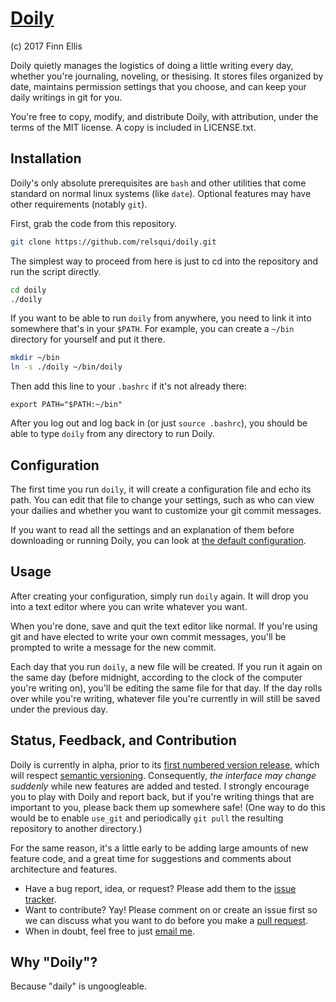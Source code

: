 # [Doily](https://github.com/relsqui/doily)
(c) 2017 Finn Ellis

Doily quietly manages the logistics of doing a little writing every day,
whether you're journaling, noveling, or thesising. It stores files organized by
date, maintains permission settings that you choose, and can keep your daily
writings in git for you.

You're free to copy, modify, and distribute Doily, with attribution, under the
terms of the MIT license. A copy is included in LICENSE.txt.


## Installation

Doily's only absolute prerequisites are `bash` and other utilities that come
standard on normal linux systems (like `date`). Optional features may have
other requirements (notably `git`).

First, grab the code from this repository.

```bash
git clone https://github.com/relsqui/doily.git
```

The simplest way to proceed from here is just to cd into the repository and
run the script directly.

```bash
cd doily
./doily
```

If you want to be able to run `doily` from anywhere, you need to link it
into somewhere that's in your `$PATH`. For example, you can create a `~/bin`
directory for yourself and put it there.

```bash
mkdir ~/bin
ln -s ./doily ~/bin/doily
```

Then add this line to your `.bashrc` if it's not already there:

```
export PATH="$PATH:~/bin"
```

After you log out and log back in (or just `source .bashrc`), you should be
able to type `doily` from any directory to run Doily.


## Configuration

The first time you run `doily`, it will create a configuration file and echo
its path.  You can edit that file to change your settings, such as who can
view your dailies and whether you want to customize your git commit messages.

If you want to read all the settings and an explanation of them before
downloading or running Doily, you can look at
[the default configuration](default.cfg).


## Usage

After creating your configuration, simply run `doily` again. It will drop
you into a text editor where you can write whatever you want.

When you're done, save and quit the text editor like normal. If you're using
git and have elected to write your own commit messages, you'll be prompted to
write a message for the new commit.

Each day that you run `doily`, a new file will be created. If you run it again
on the same day (before midnight, according to the clock of the computer
you're writing on), you'll be editing the same file for that day. If the
day rolls over while you're writing, whatever file you're currently in will
still be saved under the previous day.


## Status, Feedback, and Contribution

Doily is currently in alpha, prior to its
[first numbered version release](https://github.com/relsqui/doily/milestone/1),
which will respect [semantic versioning](http://semver.org). Consequently,
*the interface may change suddenly* while new features are added and tested.
I strongly encourage you to play with Doily and report back, but if you're
writing things that are important to you, please back them up somewhere safe!
(One way to do this would be to enable `use_git` and periodically `git pull`
the resulting repository to another directory.)

For the same reason, it's a little early to be adding large amounts of new
feature code, and a great time for suggestions and comments about architecture
and features.

* Have a bug report, idea, or request? Please add them to the
  [issue tracker](https://github.com/relsqui/doily/issues).
* Want to contribute? Yay! Please comment on or create an issue first so we can
  discuss what you want to do before you make a
  [pull request](https://www.thinkful.com/learn/github-pull-request-tutorial/).
* When in doubt, feel free to just [email me](mailto:relsqui@chiliahedron.com).

## Why "Doily"?

Because "daily" is ungoogleable.
